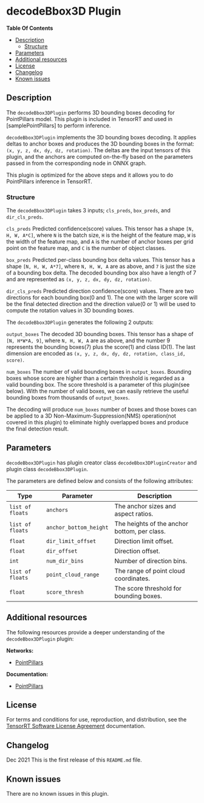 # decodeBbox3D Plugin

**Table Of Contents**
- [Description](#description)
    * [Structure](#structure)
- [Parameters](#parameters)
- [Additional resources](#additional-resources)
- [License](#license)
- [Changelog](#changelog)
- [Known issues](#known-issues)

## Description

The `decodeBbox3DPlugin` performs 3D bounding boxes decoding for PointPillars model. This plugin is included in TensorRT and used in [samplePointPillars] to perform inference.

`decodeBbox3DPlugin` implements the 3D bounding boxes decoding. It applies deltas to anchor boxes and produces the 3D bounding boxes in the format: `(x, y, z, dx, dy, dz, rotation)`. The deltas are the input tensors of this plugin, and the anchors are computed on-the-fly based on the parameters passed in from the corresponding node in ONNX graph.

This plugin is optimized for the above steps and it allows you to do PointPillars inference in TensorRT.


### Structure

The `decodeBbox3DPlugin` takes 3 inputs; `cls_preds`, `box_preds`, and `dir_cls_preds`.

`cls_preds`
Predicted confidence(score) values. This tensor has a shape `[N, H, W, A*C]`, where `N` is the batch size, `H` is the height of the feature map, `W` is the width of the feature map, and `A` is the number of anchor boxes per grid point on the feature map, and `C` is the number of object classes.


`box_preds`
Predicted per-class bounding box delta values. This tensor has a shape `[N, H, W, A*7]`, where `N, H, W, A` are as above, and `7` is just the size of a bounding box delta. The decoded bounding box also have a length of 7 and are represented as `(x, y, z, dx, dy, dz, rotation)`.


`dir_cls_preds`
Predicted direction confidence(score) values. There are two directions for each bounding box(0 and 1). The one with the larger score will be the final detected direction and the direction value(0 or 1) will be used to compute the rotation values in 3D bounding boxes.


The `decodeBbox3DPlugin` generates the following 2 outputs:

`output_boxes`
The decoded 3D bounding boxes. This tensor has a shape of `[N, H*W*A, 9]`, where `N, H, W, A` are as above, and the number 9 represents the bounding boxes(7) plus the score(1) and class ID(1). The last dimension are encoded as `(x, y, z, dx, dy, dz, rotation, class_id, score)`.


`num_boxes`
The number of valid bounding boxes in `output_boxes`. Bounding boxes whose score are higher than a certain threshold is regarded as a valid bounding box. The score threshold is a parameter of this plugin(see below). With the number of valid boxes, we can easily retrieve the useful bounding boxes from thousands of `output_boxes`.

The decoding will produce `num_boxes` number of boxes and those boxes can be applied to a 3D Non-Maximum-Suppression(NMS) operation(not covered in this plugin) to eliminate highly overlapped boxes and produce the final detection result.

## Parameters

`decodeBbox3DPlugin` has plugin creator class `decodeBbox3DPluginCreator` and plugin class `decodeBbox3DPlugin`.

The parameters are defined below and consists of the following attributes:

| Type     | Parameter                | Description
|----------|--------------------------|--------------------------------------------------------
|`list of floats`     |`anchors`                |The anchor sizes and aspect ratios.
|`list of floats`     |`anchor_bottom_height`               |The heights of the anchor bottom, per class.
|`float`   | `dir_limit_offset`  | Direction limit offset.
|`float`   | `dir_offset`        | Direction offset.
|`int`     | `num_dir_bins`      | Number of direction bins.
|`list of floats` |`point_cloud_range` | The range of point cloud coordinates.
|`float`       | `score_thresh`   | The score threshold for bounding boxes.
    
## Additional resources

The following resources provide a deeper understanding of the `decodeBbox3DPlugin` plugin:

**Networks:**
-   [PointPillars](https://arxiv.org/pdf/1812.05784)

**Documentation:**
-   [PointPillars](https://arxiv.org/pdf/1812.05784)

## License

For terms and conditions for use, reproduction, and distribution, see the [TensorRT Software License Agreement](https://docs.nvidia.com/deeplearning/sdk/tensorrt-sla/index.html)
documentation.


## Changelog

Dec 2021
This is the first release of this `README.md` file.


## Known issues

There are no known issues in this plugin.
